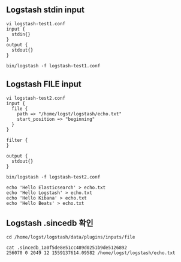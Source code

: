 ## Logstash stdin input
	
	vi logstash-test1.conf
	input {
	  stdin{}
	}
	output {
	  stdout{}
	}
	
	bin/logstash -f logstash-test1.conf
	
## Logstash FILE input

	vi logstash-test2.conf
	input {
	  file {
	    path => "/home/logst/logstash/echo.txt"
	    start_position => "beginning"
	  }
	}
	
	filter {
	}

	output {
	  stdout{}
	}
	
	bin/logstash -f logstash-test2.conf
	
	echo 'Hello Elasticsearch' > echo.txt
	echo 'Hello Logstash' > echo.txt
	echo 'Hello Kibana' > echo.txt
	echo 'Hello Beats' > echo.txt

## Logstash .sincedb 확인

	cd /home/logst/logstash/data/plugins/inputs/file
	
	cat .sincedb_1a0f5de8e51cc489d0251b9de5126892
	256070 0 2049 12 1559137614.09582 /home/logst/logstash/echo.txt
